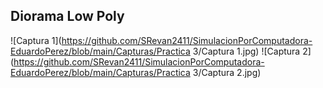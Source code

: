 ## Diorama Low Poly
![Captura 1](https://github.com/SRevan2411/SimulacionPorComputadora-EduardoPerez/blob/main/Capturas/Practica 3/Captura 1.jpg)
![Captura 2](https://github.com/SRevan2411/SimulacionPorComputadora-EduardoPerez/blob/main/Capturas/Practica 3/Captura 2.jpg)

